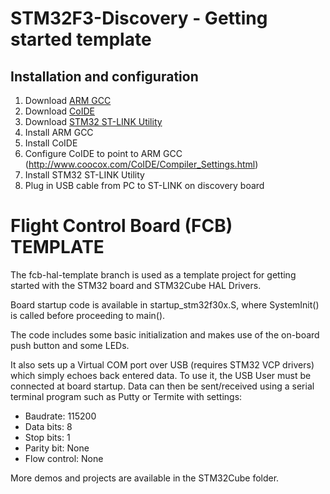 # STM32F3-Discovery - Getting started template

## Installation and configuration

1. Download [ARM GCC](https://launchpad.net/gcc-arm-embedded/)
2. Download [CoIDE](http://www.coocox.com/CoIDE/CoIDE_Updates.htm)
3. Download [STM32 ST-LINK Utility](http://www.st.com/web/en/catalog/tools/PF258168)
4. Install ARM GCC
5. Install CoIDE
6. Configure CoIDE to point to ARM GCC (http://www.coocox.com/CoIDE/Compiler_Settings.html)
7. Install STM32 ST-LINK Utility
8. Plug in USB cable from PC to ST-LINK on discovery board

# Flight Control Board (FCB) TEMPLATE

The fcb-hal-template branch is used as a template project for getting started with the STM32 board and STM32Cube HAL Drivers.

Board startup code is available in startup_stm32f30x.S, where SystemInit() is called before proceeding to main().

The code includes some basic initialization and makes use of the on-board push button and some LEDs.

It also sets up a Virtual COM port over USB (requires STM32 VCP drivers) which simply echoes back entered data. To use it, the USB User
must be connected at board startup. Data can then be sent/received using a serial terminal program such as Putty or Termite with settings:
- Baudrate: 115200
- Data bits: 8
- Stop bits: 1
- Parity bit: None
- Flow control: None

More demos and projects are available in the STM32Cube folder.
